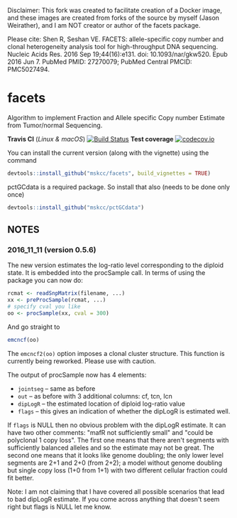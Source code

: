 Disclaimer:
This fork was created to facilitate creation of a Docker image, and these images are created from forks of the source by myself (Jason Weirather), and I am NOT creator or author of the facets package.

Please cite:
Shen R, Seshan VE. FACETS: allele-specific copy number and clonal
heterogeneity analysis tool for high-throughput DNA sequencing. Nucleic Acids
Res. 2016 Sep 19;44(16):e131. doi: 10.1093/nar/gkw520. Epub 2016 Jun 7. PubMed
PMID: 27270079; PubMed Central PMCID: PMC5027494.

# facets
Algorithm to implement Fraction and Allele specific Copy number Estimate from Tumor/normal Sequencing.

**Travis CI** (_Linux & macOS_) [![Build Status](https://travis-ci.org/mskcc/facets.svg?branch=master)](https://travis-ci.org/mskcc/facets)  **Test coverage** [![codecov.io](https://codecov.io/github/mskcc/facets/coverage.svg?branch=master)](https://codecov.io/github/mskcc/facets?branch=master)

You can install the current version (along with the vignette) using the command

```R
devtools::install_github("mskcc/facets", build_vignettes = TRUE)
```

pctGCdata is a required package. So install that also (needs to be done only once)

```R
devtools::install_github("mskcc/pctGCdata")
```

## NOTES

### 2016_11_11 (version 0.5.6)

The new version estimates the log-ratio level corresponding to the diploid state. It is embedded into the procSample call.
In terms of using the package you can now do:

```R
rcmat <- readSnpMatrix(filename, ...)
xx <- preProcSample(rcmat, ...)
# specify cval you like
oo <- procSample(xx, cval = 300)
```

And go straight to
```R
emcncf(oo)
```
The ```emcncf2(oo)``` option imposes a clonal cluster structure. This function is currently being reworked. Please use with caution.

The output of procSample now has 4 elements:

* ```jointseg``` – same as before
* ```out``` – as before with 3 additional columns: cf, tcn, lcn
* ```dipLogR``` – the estimated location of diploid log-ratio value
* ```flags``` – this gives an indication of whether the dipLogR is estimated well.

If ```flags``` is NULL then no obvious problem with the dipLogR estimate. It can have two other comments: "mafR not sufficiently small" and "could be polyclonal 1 copy loss". The first one means that there aren't segments with sufficiently balanced alleles and so the estimate may not be great. The second one means that it looks like genome doubling; the only lower level segments are 2+1 and 2+0 (from 2+2); a model without genome doubling but single copy loss (1+0 from 1+1) with two different cellular fraction could fit better.

Note: I am not claiming that I have covered all possible scenarios that lead to bad dipLogR estimate. If you come across anything that doesn't seem right but flags is NULL let me know.

